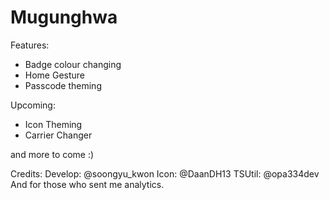 # Mugunghwa

Features:
 - Badge colour changing
 - Home Gesture
 - Passcode theming

Upcoming:
 - Icon Theming
 - Carrier Changer

and more to come :)



Credits:
Develop: @soongyu_kwon
Icon: @DaanDH13
TSUtil: @opa334dev
And for those who sent me analytics.
